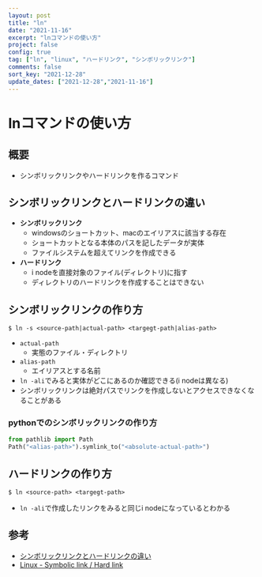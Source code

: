 ```yaml
---
layout: post
title: "ln"
date: "2021-11-16"
excerpt: "lnコマンドの使い方"
project: false
config: true
tag: ["ln", "linux", "ハードリンク", "シンボリックリンク"]
comments: false
sort_key: "2021-12-28"
update_dates: ["2021-12-28","2021-11-16"]
---
```


# lnコマンドの使い方

## 概要
 - シンボリックリンクやハードリンクを作るコマンド

## シンボリックリンクとハードリンクの違い
 - **シンボリックリンク**
   - windowsのショートカット、macのエイリアスに該当する存在
   - ショートカットとなる本体のパスを記したデータが実体
   - ファイルシステムを超えてリンクを作成できる
 - **ハードリンク** 
   - i nodeを直接対象のファイル(ディレクトリ)に指す
   - ディレクトリのハードリンクを作成することはできない

## シンボリックリンクの作り方

```console
$ ln -s <source-path|actual-path> <targegt-path|alias-path>
```
 - `actual-path`
   - 実態のファイル・ディレクトリ
 - `alias-path`
   - エイリアスとする名前
 - `ln -ali`でみると実体がどこにあるのか確認できる(i nodeは異なる)
 - シンボリックリンクは絶対パスでリンクを作成しないとアクセスできなくなることがある

### pythonでのシンボリックリンクの作り方

```python
from pathlib import Path
Path("<alias-path>").symlink_to("<absolute-actual-path>")
```

## ハードリンクの作り方

```console
$ ln <source-path> <targegt-path>
```
 - `ln -ali`で作成したリンクをみると同じi nodeになっているとわかる

## 参考
 - [シンボリックリンクとハードリンクの違い](https://qiita.com/katsuo5/items/fc57eaa9330d318ee342)
 - [Linux - Symbolic link / Hard link](https://www.infraeye.com/study/linuxz28.html)

